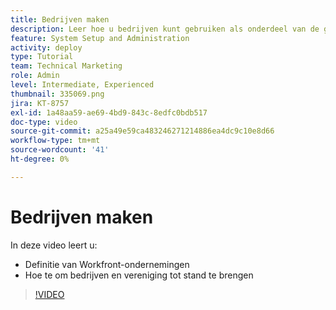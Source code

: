 ```yaml
---
title: Bedrijven maken
description: Leer hoe u bedrijven kunt gebruiken als onderdeel van de gebruikersorganisatie en de structuur voor objectmachtigingen. Creëer vervolgens bedrijven voor uw organisatie.
feature: System Setup and Administration
activity: deploy
type: Tutorial
team: Technical Marketing
role: Admin
level: Intermediate, Experienced
thumbnail: 335069.png
jira: KT-8757
exl-id: 1a48aa59-ae69-4bd9-843c-8edfc0bdb517
doc-type: video
source-git-commit: a25a49e59ca483246271214886ea4dc9c10e8d66
workflow-type: tm+mt
source-wordcount: '41'
ht-degree: 0%

---
```


# Bedrijven maken

In deze video leert u:

* Definitie van Workfront-ondernemingen
* Hoe te om bedrijven en vereniging tot stand te brengen

>[!VIDEO](https://video.tv.adobe.com/v/335069/?quality=12&learn=on)
